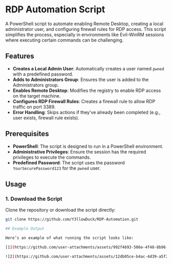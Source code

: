 # RDP Automation Script

A PowerShell script to automate enabling Remote Desktop, creating a local administrator user, and configuring firewall rules for RDP access. This script simplifies the process, especially in environments like Evil-WinRM sessions where executing certain commands can be challenging.

## Features

- **Creates a Local Admin User**: Automatically creates a user named `pwned` with a predefined password.
- **Adds to Administrators Group**: Ensures the user is added to the Administrators group.
- **Enables Remote Desktop**: Modifies the registry to enable RDP access on the target machine.
- **Configures RDP Firewall Rules**: Creates a firewall rule to allow RDP traffic on port 3389.
- **Error Handling**: Skips actions if they’ve already been completed (e.g., user exists, firewall rule exists).

## Prerequisites

- **PowerShell**: The script is designed to run in a PowerShell environment.
- **Administrative Privileges**: Ensure the session has the required privileges to execute the commands.
- **Predefined Password**: The script uses the password `YourSecurePassword123` for the `pwned` user.

## Usage

### 1. Download the Script
Clone the repository or download the script directly:
```bash
git clone https://github.com/Y3llowDuck/RDP-Automation.git

## Example Output

Here’s an example of what running the script looks like:

[1](https://github.com/user-attachments/assets/992f4693-506e-4f48-8b96-40e31716de9a)](https://github.com/Y3llowDuck/RDP-Automation/blob/main/1.png)

![2](https://github.com/user-attachments/assets/12db05ce-b4ac-4d39-a5f2-2e1b5cefb491)





